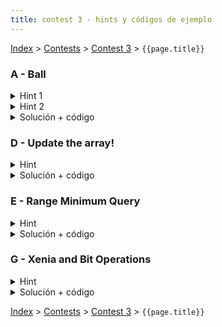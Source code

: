 ```yaml
---
title: contest 3 - hints y códigos de ejemplo
---
```


[Index](../index) > [Contests](../contests) > [Contest 3](../contests#contest-3) > ```{{page.title}}```

### A - Ball
<details> 
  <summary>Hint 1</summary>
  Piensen un una forma de ordenar los datos tal que usando alguna estructura para cada persona podamos saber rápidamente si existe alguien que tenga todas las características mayores.
</details>
<details> 
  <summary>Hint 2</summary>
  Una posible idea es ordenar a las personas de forma decreciente en una de las características (por ejemplo B) e ir manteniendo en una estructura ordenadas según una segunda características (por ejemplo I) las terceras características (por ejemplo R). Piensen cómo mantener esto y en qué estructura ayudaría a saber si hay alguien dominante rápidamente.
</details>
<details> 
  <summary>Solución + código</summary>
  Siguiendo la idea del hint 2, recorriendo de forma decreciente en una de las características podemos mantener un Segment Tree donde el índice indica el orden en la 2a característica y los valores corresponden a la 3a característica. De esta forma con un query de máximo al segmento (i, end) donde i corresponda a uno más que el valor de la persona que se revisa actualmente, si el mayor valor es mayor que el valor de la 3a característica actualmente entonces debe haber una persona con mayores valores en cada característica.
  <a href="https://github.com/BenjaminRubio/CompetitiveProgramming/blob/master/Problems/Codeforces/Ball.cpp">Código de ejemplo</a>
</details>

### D - Update the array!
<details> 
  <summary>Hint</summary>
  Podemos construir un arreglo D de que guarde las diferencias que generan los updates, en otras palabras, si se hace un update l, r, v, realizamos D[l] += v, D[r + 1] -= v. Luego pensar en una forma de rescatar el valor en un índice de forma rápida, luego de los updates y usando el arreglo D.
</details>
<details> 
  <summary>Solución + código</summary>
  Una forma de resolver este problema de forma online, podemos hacer uso del arreglo de diferencias descrito en el hint y generar un segment tree de el que calcule la suma en un rango. Luego se recupera el valor en un índice realizando queries de la forma (0, i) a la estructura.
  <a href="https://github.com/BenjaminRubio/CompetitiveProgramming/blob/master/Problems/SPOJ/UpdateTheArray.cpp">Código de ejemplo</a>
</details>

### E - Range Minimum Query
<details> 
  <summary>Hint</summary>
  Problema de uso directo de alguna de las estructuras vistas en clases
</details>
<details> 
  <summary>Solución + código</summary>
  Puede ser resuelto con uso directo de Segment Tree o Sparse Tables.
  <a href="https://github.com/BenjaminRubio/CompetitiveProgramming/blob/master/Problems/SPOJ/RangeMinimumQuery.cpp">Código de ejemplo</a>
</details>

### G - Xenia and Bit Operations
<details> 
  <summary>Hint</summary>
  Pinesen en cómo construir un nodo para poder resolver el problema con un Segment Tree
</details>
<details> 
  <summary>Solución + código</summary>
  Si en cada nodo guardamos el valor y la profundidad inversa (empezando desde 0 en las hojas), podemos realizar distintas operaciones en la unión de dos nodos dependiendo de la profundidad en la que se produzca la unión, es decir, si la profundidad es par unimos con or y si es impar unimos con xor. Ambas operaciones son compatibles con un Segment Tree y la complejidad final es O(m log(2^n)). Ojo que para que de accepted tal vez sea necesario el uso de fast input en c++.
  <a href="https://github.com/BenjaminRubio/CompetitiveProgramming/blob/master/Problems/Codeforces/XeniaAndBitOperations.cpp">Código de ejemplo</a>
</details>

<!-- <details> 
  <summary>Hint</summary>   
</details>
<details> 
  <summary>Solución + código</summary>
  <a href="">Código de ejemplo</a>
</details> -->

[Index](../index) > [Contests](../contests) > [Contest 3](../contests#contest-3) > ```{{page.title}}```

